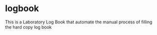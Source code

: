 # logbook
This is a Laboratory Log Book that automate the manual process of filling the hard copy log book
